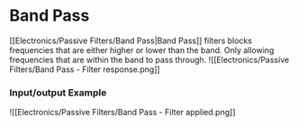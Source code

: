 # Band Pass
[[Electronics/Passive Filters/Band Pass|Band Pass]] filters blocks frequencies that are either higher or lower than the band. Only allowing frequencies that are within the band to pass through.
![[Electronics/Passive Filters/Band Pass - Filter response.png]]

### Input/output Example
![[Electronics/Passive Filters/Band Pass - Filter applied.png]]